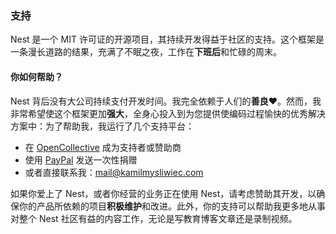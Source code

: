 ### 支持

Nest 是一个 MIT 许可证的开源项目，其持续开发得益于社区的支持。这个框架是一条漫长道路的结果，充满了不眠之夜，工作在**下班后**和忙碌的周末。

#### 你如何帮助？

Nest 背后没有大公司持续支付开发时间。我完全依赖于人们的**善良**❤️。然而，我非常希望使这个框架更加**强大**，全身心投入到为您提供使编码过程愉快的优秀解决方案中：为了帮助我，我运行了几个支持平台：

- 在 [OpenCollective](https://opencollective.com/nest) 成为支持者或赞助商
- 使用 [PayPal](https://paypal.me/kamilmysliwiec) 发送一次性捐赠
- 或者直接联系我：[mail@kamilmysliwiec.com](mailto:mail@kamilmysliwiec.com)

如果你爱上了 Nest，或者你经营的业务正在使用 Nest，请考虑赞助其开发，以确保你的产品所依赖的项目**积极维护**和改进。此外，你的支持可以帮助我更多地从事对整个 Nest 社区有益的内容工作，无论是写教育博客文章还是录制视频。